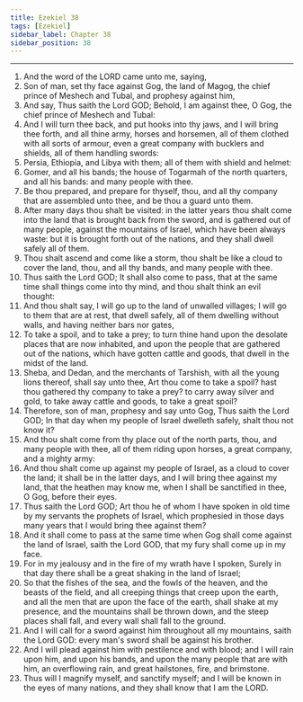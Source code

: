 ```yaml
---
title: Ezekiel 38
tags: [Ezekiel]
sidebar_label: Chapter 38
sidebar_position: 38
---
```


---
1. And the word of the LORD came unto me, saying,
2. Son of man, set thy face against Gog, the land of Magog, the chief prince of Meshech and Tubal, and prophesy against him,
3. And say, Thus saith the Lord GOD; Behold, I am against thee, O Gog, the chief prince of Meshech and Tubal:
4. And I will turn thee back, and put hooks into thy jaws, and I will bring thee forth, and all thine army, horses and horsemen, all of them clothed with all sorts of armour, even a great company with bucklers and shields, all of them handling swords:
5. Persia, Ethiopia, and Libya with them; all of them with shield and helmet:
6. Gomer, and all his bands; the house of Togarmah of the north quarters, and all his bands: and many people with thee.
7. Be thou prepared, and prepare for thyself, thou, and all thy company that are assembled unto thee, and be thou a guard unto them.
8. After many days thou shalt be visited: in the latter years thou shalt come into the land that is brought back from the sword, and is gathered out of many people, against the mountains of Israel, which have been always waste: but it is brought forth out of the nations, and they shall dwell safely all of them.
9. Thou shalt ascend and come like a storm, thou shalt be like a cloud to cover the land, thou, and all thy bands, and many people with thee.
10. Thus saith the Lord GOD; It shall also come to pass, that at the same time shall things come into thy mind, and thou shalt think an evil thought:
11. And thou shalt say, I will go up to the land of unwalled villages; I will go to them that are at rest, that dwell safely, all of them dwelling without walls, and having neither bars nor gates,
12. To take a spoil, and to take a prey; to turn thine hand upon the desolate places that are now inhabited, and upon the people that are gathered out of the nations, which have gotten cattle and goods, that dwell in the midst of the land.
13. Sheba, and Dedan, and the merchants of Tarshish, with all the young lions thereof, shall say unto thee, Art thou come to take a spoil? hast thou gathered thy company to take a prey? to carry away silver and gold, to take away cattle and goods, to take a great spoil?
14. Therefore, son of man, prophesy and say unto Gog, Thus saith the Lord GOD; In that day when my people of Israel dwelleth safely, shalt thou not know it?
15. And thou shalt come from thy place out of the north parts, thou, and many people with thee, all of them riding upon horses, a great company, and a mighty army:
16. And thou shalt come up against my people of Israel, as a cloud to cover the land; it shall be in the latter days, and I will bring thee against my land, that the heathen may know me, when I shall be sanctified in thee, O Gog, before their eyes.
17. Thus saith the Lord GOD; Art thou he of whom I have spoken in old time by my servants the prophets of Israel, which prophesied in those days many years that I would bring thee against them?
18. And it shall come to pass at the same time when Gog shall come against the land of Israel, saith the Lord GOD, that my fury shall come up in my face.
19. For in my jealousy and in the fire of my wrath have I spoken, Surely in that day there shall be a great shaking in the land of Israel;
20. So that the fishes of the sea, and the fowls of the heaven, and the beasts of the field, and all creeping things that creep upon the earth, and all the men that are upon the face of the earth, shall shake at my presence, and the mountains shall be thrown down, and the steep places shall fall, and every wall shall fall to the ground.
21. And I will call for a sword against him throughout all my mountains, saith the Lord GOD: every man's sword shall be against his brother.
22. And I will plead against him with pestilence and with blood; and I will rain upon him, and upon his bands, and upon the many people that are with him, an overflowing rain, and great hailstones, fire, and brimstone.
23. Thus will I magnify myself, and sanctify myself; and I will be known in the eyes of many nations, and they shall know that I am the LORD.